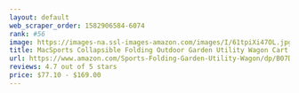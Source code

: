 ```yaml
---
layout: default 
﻿web_scraper_order: 1582906584-6074
rank: #56
image: https://images-na.ssl-images-amazon.com/images/I/61tpiXi47OL.jpg
title: MacSports Collapsible Folding Outdoor Garden Utility Wagon Cart w/Table, Black
url: https://www.amazon.com/Sports-Folding-Garden-Utility-Wagon/dp/B07DMPVFL4/ref=zg_mw_lawn-garden_56?_encoding=UTF8&psc=1&refRID=N2N6WQVV95K578DRNN9Q
reviews: 4.7 out of 5 stars
price: $77.10 - $169.00
---
```

